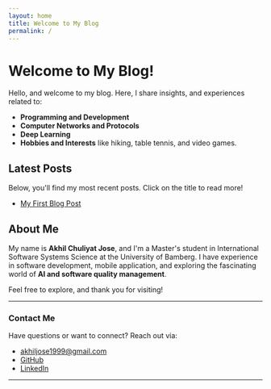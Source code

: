 ```yaml
---
layout: home
title: Welcome to My Blog
permalink: /
---
```


# Welcome to My Blog!

Hello, and welcome to my blog. Here, I share insights, and experiences related to:

- **Programming and Development**
- **Computer Networks and Protocols**
- **Deep Learning**
- **Hobbies and Interests** like hiking, table tennis, and video games.

## Latest Posts
Below, you'll find my most recent posts. Click on the title to read more!
- [My First Blog Post](_posts/2024-12-29-Welcome/)
## About Me
My name is **Akhil Chuliyat Jose**, and I'm a Master's student in International Software Systems Science at the University of Bamberg. I have experience in software development, mobile application, and exploring the fascinating world of **AI and software quality management**.

Feel free to explore, and thank you for visiting!

---

### Contact Me
Have questions or want to connect? Reach out via:
- akhiljose1999@gmail.com
- [GitHub](https://github.com/akhilcjose)
- [LinkedIn](https://www.linkedin.com/in/akhil-chuliyat-jose-701014195/)

---

